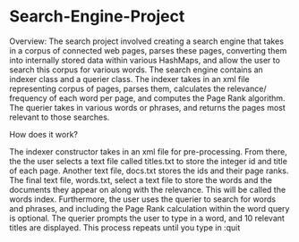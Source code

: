 # Search-Engine-Project

Overview:
The search project involved creating a search engine that takes in a corpus of connected web pages, parses these pages, converting them into internally stored
data within various HashMaps, and allow the user to search this corpus for various words. The search engine contains an indexer class and a querier class.
The indexer takes in an xml file representing corpus of pages, parses them, calculates the relevance/ frequency of each word per page, and computes the 
Page Rank algorithm. The querier takes in various words or phrases, and returns the pages most relevant to those searches. 

How does it work?

The indexer constructor takes in an xml file for pre-processing. From there, the the user selects a text file called titles.txt to store the integer id and 
title of each page. Another text file, docs.txt stores the ids and their page ranks. The final text file, words.txt,
select a text file to store the words and the documents they appear on along with the relevance. This will be called the words index.
Furthermore, the user uses the querier to search for words and phrases, and including the Page Rank calculation within the word query is optional.
The querier prompts the user to type in a word, and 10 relevant titles are displayed. This process repeats until you type in :quit
